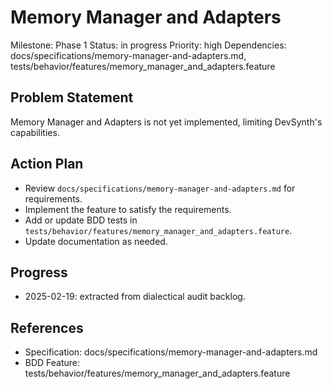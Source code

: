 # Memory Manager and Adapters
Milestone: Phase 1
Status: in progress
Priority: high
Dependencies: docs/specifications/memory-manager-and-adapters.md, tests/behavior/features/memory_manager_and_adapters.feature

## Problem Statement
Memory Manager and Adapters is not yet implemented, limiting DevSynth's capabilities.


## Action Plan
- Review `docs/specifications/memory-manager-and-adapters.md` for requirements.
- Implement the feature to satisfy the requirements.
- Add or update BDD tests in `tests/behavior/features/memory_manager_and_adapters.feature`.
- Update documentation as needed.

## Progress
- 2025-02-19: extracted from dialectical audit backlog.

## References
- Specification: docs/specifications/memory-manager-and-adapters.md
- BDD Feature: tests/behavior/features/memory_manager_and_adapters.feature
